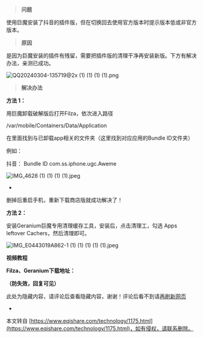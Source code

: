 > **问题**

使用巨魔安装了抖音的插件版，但在切换回去使用官方版本时提示版本低或非官方版本。

> **原因**

是因为巨魔安装的插件有残留，需要把插件版的清理干净再安装新版。下方有解决办法，亲测已成功。

![QQ20240304-135719@2x (1) (1) (1) (1).png](https://www.eqishare.com/zb_users/upload/2024/03/202403041709532023694291.jpeg)

> **解决办法**

**方法 1：**

用巨魔卸载破解版后打开Filza，依次进入路径

/var/mobile/Containers/Data/Application

在里面找到与已卸载app相关的文件夹（这里找到对应应用的Bundle ID文件夹）

例如：

抖音： Bundle ID com.ss.iphone.ugc.Aweme

![IMG_4628 (1) (1) (1) (1).jpeg](https://www.eqishare.com/zb_users/upload/2024/03/202403041709532023224725.jpeg)

-

删掉后重启手机，重新下载商店版就成功解决了！

**方法 2：**

 安装Geranium巨魔专用清理缓存工具，安装后，点击清理工，勾选 Apps leftover Cachers，然后清理即可。

![IMG_E0443019A862-1 (1) (1) (1) (1) (1).jpeg](https://www.eqishare.com/zb_users/upload/2024/03/202403041709532592555197.jpeg)

**视频教程**

**Filza、Geranium下载地址：**

**（防失效，回复可见）**

此处为隐藏内容，请评论后查看隐藏内容，谢谢！评论后看不到请[再刷新网页](javascript:location.reload();)

-

本文转自 [https://www.eqishare.com/technology/1175.html](https://www.eqishare.com/technology/1175.html)，如有侵权，请联系删除。